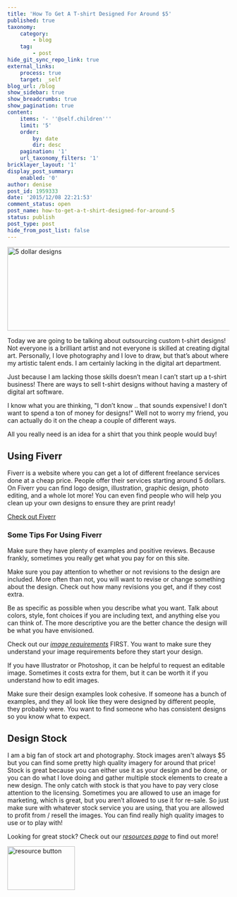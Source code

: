 ```yaml
---
title: 'How To Get A T-shirt Designed For Around $5'
published: true
taxonomy:
    category:
        - blog
    tag:
        - post
hide_git_sync_repo_link: true
external_links:
    process: true
    target: _self
blog_url: /blog
show_sidebar: true
show_breadcrumbs: true
show_pagination: true
content:
    items: '- ''@self.children'''
    limit: '5'
    order:
        by: date
        dir: desc
    pagination: '1'
    url_taxonomy_filters: '1'
bricklayer_layout: '1'
display_post_summary:
    enabled: '0'
author: denise
post_id: 1959333
date: '2015/12/08 22:21:53'
comment_status: open
post_name: how-to-get-a-t-shirt-designed-for-around-5
status: publish
post_type: post
hide_from_post_list: false
---
```


<img class="aligncenter wp-image-1959536" src="https://printaura.com/wp-content/uploads/2015/12/5dollarteebanner-1024x302.jpg" alt="5 dollar designs" width="646" height="190" />

Today we are going to be talking about outsourcing custom t-shirt designs! Not everyone is a brilliant artist and not everyone is skilled at creating digital art. Personally, I love photography and I love to draw, but that’s about where my artistic talent ends. I am certainly lacking in the digital art department.

Just because I am lacking those skills doesn’t mean I can’t start up a t-shirt business! There are ways to sell t-shirt designs without having a mastery of digital art software.

I know what you are thinking, "I don’t know .. that sounds expensive! I don’t want to spend a ton of money for designs!" Well not to worry my friend, you can actually do it on the cheap a couple of different ways.

All you really need is an idea for a shirt that you think people would buy!
<h2>Using Fiverr</h2>
Fiverr is a website where you can get a lot of different freelance services done at a cheap price. People offer their services starting around 5 dollars. On Fiverr you can find logo design, illustration, graphic design, photo editing, and a whole lot more! You can even find people who will help you clean up your own designs to ensure they are print ready!

<a href="https://www.fiverr.com/s2/992b09d8ff" target="_blank">Check out Fiverr </a>
<h3>Some Tips For Using Fiverr</h3>
Make sure they have plenty of examples and positive reviews. Because frankly, sometimes you really get what you pay for on this site.

Make sure you pay attention to whether or not revisions to the design are included. More often than not, you will want to revise or change something about the design. Check out how many revisions you get, and if they cost extra.

Be as specific as possible when you describe what you want. Talk about colors, style, font choices if you are including text, and anything else you can think of. The more descriptive you are the better chance the design will be what you have envisioned.

Check out our <em><a href="https://printaura.com/image-requirements/" target="_blank">image requirements</a></em> FIRST. You want to make sure they understand your image requirements before they start your design.

If you have Illustrator or Photoshop, it can be helpful to request an editable image. Sometimes it costs extra for them, but it can be worth it if you understand how to edit images.

Make sure their design examples look cohesive. If someone has a bunch of examples, and they all look like they were designed by different people, they probably were. You want to find someone who has consistent designs so you know what to expect.
<h2>Design Stock</h2>
I am a big fan of stock art and photography. Stock images aren't always $5 but you can find some pretty high quality imagery for around that price! Stock is great because you can either use it as your design and be done, or you can do what I love doing and gather multiple stock elements to create a new design. The only catch with stock is that you have to pay very close attention to the licensing. Sometimes you are allowed to use an image for marketing, which is great, but you aren’t allowed to use it for re-sale. So just make sure with whatever stock service you are using, that you are allowed to profit from / resell the images. You can find really high quality images to use or to play with!

Looking for great stock? Check out our <em><a href="https://printaura.com/resources" target="_blank">resources page</a></em> to find out more!

<a href="https://printaura.com/resources"><img class="wp-image-1959668 alignleft" src="https://printaura.com/wp-content/uploads/2015/12/resource-button.jpg" alt="resource button" width="153" height="99" /></a>